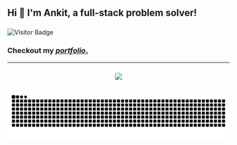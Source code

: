 <h2 align="left">Hi 👋  I'm Ankit, a full-stack problem solver!</h2>

###
  <img align='top' src="https://visitor-badge.laobi.icu/badge?page_id=BearerOP.BearerOP&" alt="Visitor Badge" />
<div align='left'>
<h3>
  Checkout my <a href='https://bearerop.tech' target='_blank' ><i>portfolio</i>.
  </a>
</h3>
</div>
<hr/>

###

<div align="center">
  <img height="200" src="https://cdn.discordapp.com/attachments/1033057271971852399/1324626450636083284/IMG_3768-Photoroom_1.jpg?ex=6778d604&is=67778484&hm=66581fd79fd023dae9b4fedc49669521d6cc10515351d442530d87889dbd4c65&"  />
</div>

###
<p align="center">
  <img src="https://raw.githubusercontent.com/BearerOP/BearerOP/output/snake.svg" alt="Snake animation" />
</p>
